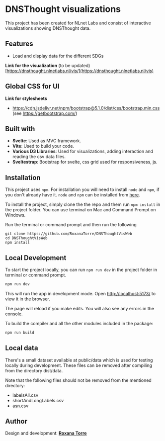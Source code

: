 # DNSThought visualizations

This project has been created for NLnet Labs and consist of interactive visualizations showing DNSThought data. 

## Features
* Load and display data for the different SDGs

__Link for the visualization__ (to be updated)
[https://dnsthought.nlnetlabs.nl/vis/](https://dnsthought.nlnetlabs.nl/vis)

## Global CSS for UI
__Link for stylesheets__
* https://cdn.jsdelivr.net/npm/bootstrap@5.1.0/dist/css/bootstrap.min.css (see https://getbootstrap.com/)

## Built with
* __Svelte__: Used as MVC framework.
* __Vite__: Used to build your code.
* __Various D3 Libraries__: Used for visualizations, adding interaction and reading the csv data files.
* __Sveltestrap__: Bootstrap for svelte, css grid used for responsiveness, js.

## Installation

This project uses `npm`. For installation you will need to install `node` and `npm`, if you don't already have it. `node` and `npm` can be installed from [here](https://nodejs.org/en/download/).

To install the project, simply clone the the repo and them run `npm install` in the project folder. You can use terminal on Mac and Command Prompt on Windows.

Run the terminal or command prompt and then run the following

```
git clone https://github.com/RoxanaTorre/DNSThoughtVisWeb
cd DNSThoughtVisWeb
npm install
```
## Local Development
To start the project locally, you can run `npm run dev` in the project folder in terminal or command prompt.

```bash
npm run dev
```

This will run the app in development mode. Open [http://localhost:5173/](http://localhost:5173/) to view it in the browser.

The page will reload if you make edits. You will also see any errors in the console.

To build the compiler and all the other modules included in the package:

```bash
npm run build
```
## Local data
There's a small dataset available at public/data which is used for testing locally during development. These files can be removed after compiling from the directory dist/data. 

Note that the following files should not be removed from the mentioned directory:

- labelsAll.csv
- shortAndLongLabels.csv
- asn.csv

## Author
Design and development: [**Roxana Torre**](mailto:roxana@torre.nl)